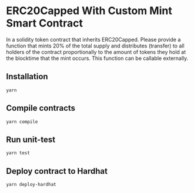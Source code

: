 # ERC20Capped With Custom Mint Smart Contract

In a solidity token contract that inherits ERC20Capped.
Please provide a function that mints 20% of the total supply
and distributes (transfer) to all holders of the contract proportionally
to the amount of tokens they hold at the blocktime that the mint occurs.
This function can be callable externally.

## Installation

`yarn`

## Compile contracts

`yarn compile`

## Run unit-test

`yarn test`

## Deploy contract to Hardhat

`yarn deploy-hardhat`
